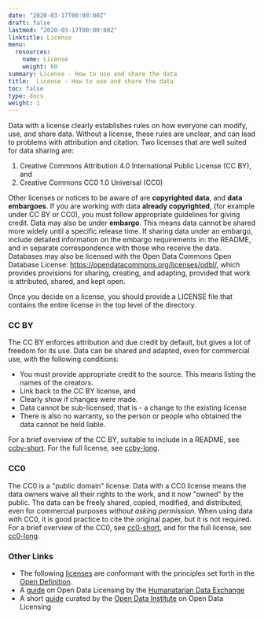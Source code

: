 ```yaml
---
date: "2020-03-17T00:00:00Z"
draft: false
lastmod: "2020-03-17T00:00:00Z"
linktitle: License
menu:
  resources:
    name: License
    weight: 60
summary: License - How to use and share the data
title:  License - How to use and share the data
toc: false
type: docs
weight: 1
---
```


Data with a license clearly establishes rules on how everyone can modify, use, and share data. Without a license, these rules are unclear, and can lead to problems with attribution and citation. Two licenses that are well suited for data sharing are:

1. Creative Commons Attribution 4.0 International Public License (CC BY), and
2. Creative Commons CC0 1.0 Universal (CC0)

Other licenses or notices to be aware of are **copyrighted data**, and **data embargoes**. If you are working with data **already copyrighted**, (for example under CC BY or CC0), you must follow appropriate guidelines for giving credit. Data may also be under **embargo**. This means data cannot be shared more widely until a specific release time. If sharing data under an embargo, include detailed information on the embargo requirements in: the README, and in separate correspondence with those who receive the data. Databases may also be licensed with the Open Data Commons Open Database License: https://opendatacommons.org/licenses/odbl/, which provides provisions for sharing, creating, and adapting, provided that work is attributed, shared, and kept open.

Once you decide on a license, you should provide a LICENSE file that contains the entire license in the top level of the directory.

### CC BY

The CC BY enforces attribution and due credit by default, but gives a lot of freedom for its use. Data can be shared and adapted, even for commercial use, with the following conditions:

* You must provide appropriate credit to the source. This means listing the names of the creators.
* Link back to the CC BY license, and
* Clearly show if changes were made.
* Data cannot be sub-licensed, that is - a change to the existing license
* There is also no warranty, so the person or people who obtained the data cannot be held liable.

For a brief overview of the CC BY, suitable to include in a README, see [ccby-short](https://creativecommons.org/licenses/by/4.0/). For the full license, see [ccby-long](https://creativecommons.org/licenses/by/4.0/legalcode).

### CC0

The CC0 is a "public domain" license. Data with a CC0 license means the data owners waive all their rights to the work, and it now "owned" by the public. The data can be freely shared, copied, modified, and distributed, even for commercial purposes _without asking permission_. When using data with CC0, it is good practice to cite the original paper, but it is not required. For a brief overview of the CC0, see [cc0-short](https://creativecommons.org/publicdomain/zero/1.0/), and for the full license, see [cc0-long](https://creativecommons.org/publicdomain/zero/1.0/legalcode).

### Other Links

- The following [licenses](https://opendefinition.org/licenses/) are conformant with the principles set forth in the [Open Definition](https://opendefinition.org/). 
- A [guide](https://data.humdata.org/about/license) on Open Data Licensing by the [Humanatarian Data Exchange](https://data.humdata.org/)
- A short [guide](https://theodi.org/article/publishers-guide-to-open-data-licensing/) curated by the [Open Data Institute](https://theodi.org/) on Open Data Licensing
